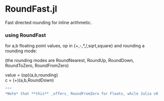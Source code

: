 # RoundFast.jl
Fast directed rounding for inline arithmetic.


### using RoundFast

for a,b floating point values, op in {+,-,*,/,sqrt,square} and rounding a rounding mode:
   
   (the rounding modes are RoundNearest, RoundUp, RoundDown, RoundToZero, RoundFromZero)

value = (op)(a,b,rounding)       
     c = (+)(a,b,RoundDown)



```julia
"""
*Note* that **this** _offers_ RoundFromZero for Floats, while Julia v0.4 does not.
```
